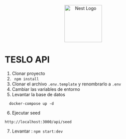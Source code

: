 <p align="center">
  <a href="http://nestjs.com/" target="blank"><img src="https://nestjs.com/img/logo-small.svg" width="120" alt="Nest Logo" /></a>
</p>

# TESLO API

1. Clonar proyecto
2. ` npm install`
3. Clonar el archivo `.env.template` y renombrarlo a `.env`
4. Cambiar las variables de entorno
5. Levantar la base de datos

```
  docker-compose up -d

```

6. Ejecutar seed

```
http://localhost:3000/api/seed
```

7. Levantar : `npm start:dev`
